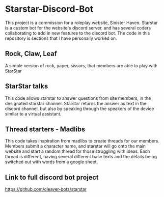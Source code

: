 # Starstar-Discord-Bot
This project is a commission for a roleplay website, Sinister Haven. Starstar is a custom bot for the website's discord server, and has several coders collaborating to add in new features to the discord bot. The code in this repository is sections that I have personally worked on.

## Rock, Claw, Leaf
A simple version of rock, paper, sissors, that members are able to play with StarStar

## StarStar talks 
This code allows starstar to answer questions from site members, in the designated starstar channel. Starstar returns the answer as text in the discord channel, but also  by speaking through the speakers of the device similar to a virtual assistant. 

## Thread starters - Madlibs
This code takes inspiration from madlibs to create threads for our members. Members submit a character name, and starstar will go onto the main website and start a random thread for those struggling with ideas. Each thread is different, having several different base texts and the details being switched out with words from a google sheet. 


## Link to full discord bot project
https://github.com/cleaver-bots/starstar
